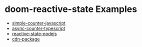 # doom-reactive-state Examples

- [simple-counter-javascript](./simple-counter-javascript/)
- [async-counter-typescript](./async-counter-typescript/)
- [reactive-state-nodejs](./reactive-state-nodejs/)
- [cdn-package](./rcdn-package/)
